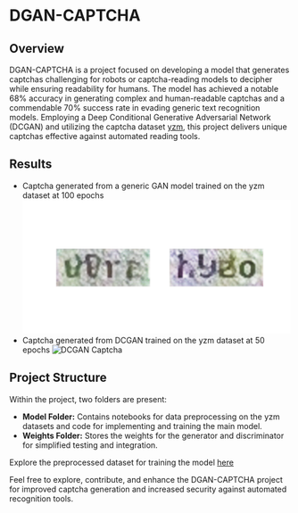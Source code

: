 # DGAN-CAPTCHA

## Overview
DGAN-CAPTCHA is a project focused on developing a model that generates captchas challenging for robots or captcha-reading models to decipher while ensuring readability for humans. The model has achieved a notable 68% accuracy in generating complex and human-readable captchas and a commendable 70% success rate in evading generic text recognition models. Employing a Deep Conditional Generative Adversarial Network (DCGAN) and utilizing the captcha dataset [yzm](https://github.com/aceimnorstuvwxz/captcha-dataset/blob/master/yzm1.tar.gz), this project delivers unique captchas effective against automated reading tools.

## Results
- Captcha generated from a generic GAN model trained on the yzm dataset at 100 epochs
  ![Generic Captcha](https://github.com/F1xedbot/DGAN-CAPTCHA/blob/60cdd338a4a0e7f2d27c51a690d21d889bc9e54c/image_at_epoch_100.png)
- Captcha generated from DCGAN trained on the yzm dataset at 50 epochs
  ![DCGAN Captcha]()

## Project Structure
Within the project, two folders are present:
- **Model Folder:** Contains notebooks for data preprocessing on the yzm datasets and code for implementing and training the main model.
- **Weights Folder:** Stores the weights for the generator and discriminator for simplified testing and integration.

Explore the preprocessed dataset for training the model [here](https://drive.google.com/drive/folders/1cU2bmPF3xwJd7Ho9DNFZMFdGqicKydKc?usp=sharing)

Feel free to explore, contribute, and enhance the DGAN-CAPTCHA project for improved captcha generation and increased security against automated recognition tools.
